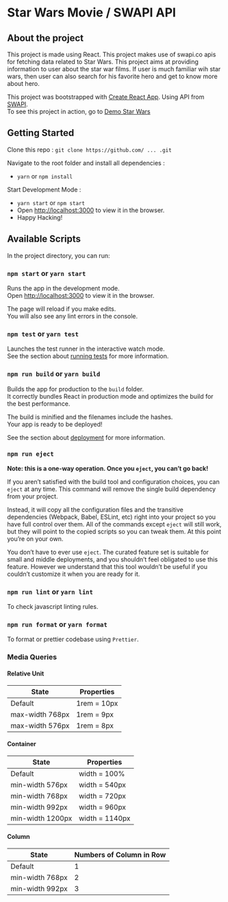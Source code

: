 # Star Wars Movie / SWAPI API

## About the project

This project is made using React. This project makes use of swapi.co apis for fetching data related to Star Wars. This project aims at providing information to user about the star war films. If user is much familiar wih star wars, then user can also search for his favorite hero and get to know more about hero.

This project was bootstrapped with [Create React App](https://github.com/facebook/create-react-app). Using API from [SWAPI](https://swapi.co).<br>
To see this project in action, go to [Demo Star Wars](https://finmavis.github.io/swapi-task)

## Getting Started

Clone this repo :
`git clone https://github.com/ ... .git`

Navigate to the root folder and install all dependencies :

- `yarn` or `npm install`

Start Development Mode :

- `yarn start` or `npm start`
- Open [http://localhost:3000](http://localhost:3000) to view it in the browser.
- Happy Hacking!

## Available Scripts

In the project directory, you can run:

### `npm start` or `yarn start`

Runs the app in the development mode.<br>
Open [http://localhost:3000](http://localhost:3000) to view it in the browser.

The page will reload if you make edits.<br>
You will also see any lint errors in the console.

### `npm test` or `yarn test`

Launches the test runner in the interactive watch mode.<br>
See the section about [running tests](https://facebook.github.io/create-react-app/docs/running-tests) for more information.

### `npm run build` or `yarn build`

Builds the app for production to the `build` folder.<br>
It correctly bundles React in production mode and optimizes the build for the best performance.

The build is minified and the filenames include the hashes.<br>
Your app is ready to be deployed!

See the section about [deployment](https://facebook.github.io/create-react-app/docs/deployment) for more information.

### `npm run eject`

**Note: this is a one-way operation. Once you `eject`, you can’t go back!**

If you aren’t satisfied with the build tool and configuration choices, you can `eject` at any time. This command will remove the single build dependency from your project.

Instead, it will copy all the configuration files and the transitive dependencies (Webpack, Babel, ESLint, etc) right into your project so you have full control over them. All of the commands except `eject` will still work, but they will point to the copied scripts so you can tweak them. At this point you’re on your own.

You don’t have to ever use `eject`. The curated feature set is suitable for small and middle deployments, and you shouldn’t feel obligated to use this feature. However we understand that this tool wouldn’t be useful if you couldn’t customize it when you are ready for it.

### `npm run lint` or `yarn lint`

To check javascript linting rules.

### `npm run format` or `yarn format`

To format or prettier codebase using `Prettier`.

### Media Queries

#### Relative Unit

| State           | Properties  |
| --------------- | ----------- |
| Default         | 1rem = 10px |
| max-width 768px | 1rem = 9px  |
| max-width 576px | 1rem = 8px  |

#### Container

| State            | Properties     |
| ---------------- | -------------- |
| Default          | width = 100%   |
| min-width 576px  | width = 540px  |
| min-width 768px  | width = 720px  |
| min-width 992px  | width = 960px  |
| min-width 1200px | width = 1140px |

#### Column

| State           | Numbers of Column in Row |
| --------------- | ------------------------ |
| Default         | 1                        |
| min-width 768px | 2                        |
| min-width 992px | 3                        |
